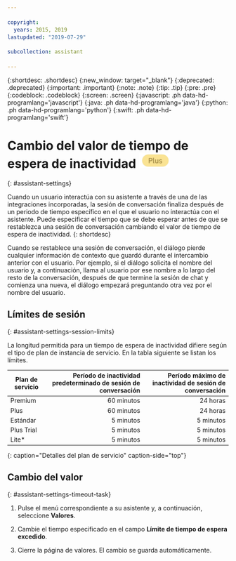 ```yaml
---

copyright:
  years: 2015, 2019
lastupdated: "2019-07-29"

subcollection: assistant

---
```


{:shortdesc: .shortdesc}
{:new_window: target="_blank"}
{:deprecated: .deprecated}
{:important: .important}
{:note: .note}
{:tip: .tip}
{:pre: .pre}
{:codeblock: .codeblock}
{:screen: .screen}
{:javascript: .ph data-hd-programlang='javascript'}
{:java: .ph data-hd-programlang='java'}
{:python: .ph data-hd-programlang='python'}
{:swift: .ph data-hd-programlang='swift'}

# Cambio del valor de tiempo de espera de inactividad ![Solo en el plan Plus o Premium](images/plus.png)
{: #assistant-settings}

Cuando un usuario interactúa con su asistente a través de una de las integraciones incorporadas, la sesión de conversación finaliza después de un periodo de tiempo específico en el que el usuario no interactúa con el asistente. Puede especificar el tiempo que se debe esperar antes de que se restablezca una sesión de conversación cambiando el valor de tiempo de espera de inactividad.
{: shortdesc}

Cuando se restablece una sesión de conversación, el diálogo pierde cualquier información de contexto que guardó durante el intercambio anterior con el usuario. Por ejemplo, si el diálogo solicita el nombre del usuario y, a continuación, llama al usuario por ese nombre a lo largo del resto de la conversación, después de que termine la sesión de chat y comienza una nueva, el diálogo empezará preguntando otra vez por el nombre del usuario.

## Límites de sesión
{: #assistant-settings-session-limits}

La longitud permitida para un tiempo de espera de inactividad difiere según el tipo de plan de instancia de servicio. En la tabla siguiente se listan los límites.

| Plan de servicio | Período de inactividad predeterminado de sesión de conversación | Período máximo de inactividad de sesión de conversación |
|--------------|--------------------------------:|----------------------------:|
| Premium      |                      60 minutos |                    24 horas |
| Plus         |                      60 minutos |                    24 horas |
| Estándar     |                       5 minutos |                   5 minutos |
| Plus Trial   |                       5 minutos |                   5 minutos |
| Lite*        |                       5 minutos |                   5 minutos |
{: caption="Detalles del plan de servicio" caption-side="top"}

## Cambio del valor
{: #assistant-settings-timeout-task}

1.  Pulse el menú correspondiente a su asistente y, a continuación, seleccione **Valores**.

1.  Cambie el tiempo especificado en el campo **Límite de tiempo de espera excedido**.

1.  Cierre la página de valores. El cambio se guarda automáticamente.
